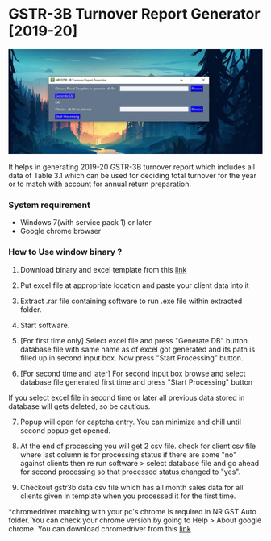 # GSTR-3B Turnover Report Generator [2019-20]

![GSTR-3B T/o report gen view](3b_turnover_report_gen.jpg?raw=true "NR GSTR-3B Turnover Report Generator")

It helps in generating 2019-20 GSTR-3B turnover report which includes all data of Table 3.1 which can be used for deciding total turnover for the year or to match with account for annual return preparation.

### System requirement
- Windows 7(with service pack 1) or later
- Google chrome browser

### How to Use window binary ?
1. Download binary and excel template from this [link](https://app.box.com/s/locmnk8a7kmbg0srrh3ztrddmuq4ndam)

2. Put excel file at appropriate location and paste your client data into it

3. Extract .rar file containing software to run .exe file within extracted folder.

4. Start software.

5. [For first time only] Select excel file and press "Generate DB" button. database file with same name as of excel got generated and its path is filled up in second input box. Now press "Start Processing" button.

6. [For second time and later] For second input box browse and select database file generated first time and press "Start Processing" button

If you select excel file in second time or later all previous data stored in database will gets deleted, so be cautious.

7. Popup will open for captcha entry. You can minimize and chill until second popup get opened.

8. At the end of processing you will get 2 csv file. check for client csv file where last column is for processing status if there are some "no" against clients then re run software > select database file and go ahead for second processing so that processed status changed to "yes".

9. Checkout gstr3b data csv file which has all month sales data for all clients given in template when you processed it for the first time.

*chromedriver matching with your pc's chrome is required in NR GST Auto folder. You can check your chrome version by going to Help > About google chrome. You can download chromedriver from this [link](https://chromedriver.chromium.org/downloads)